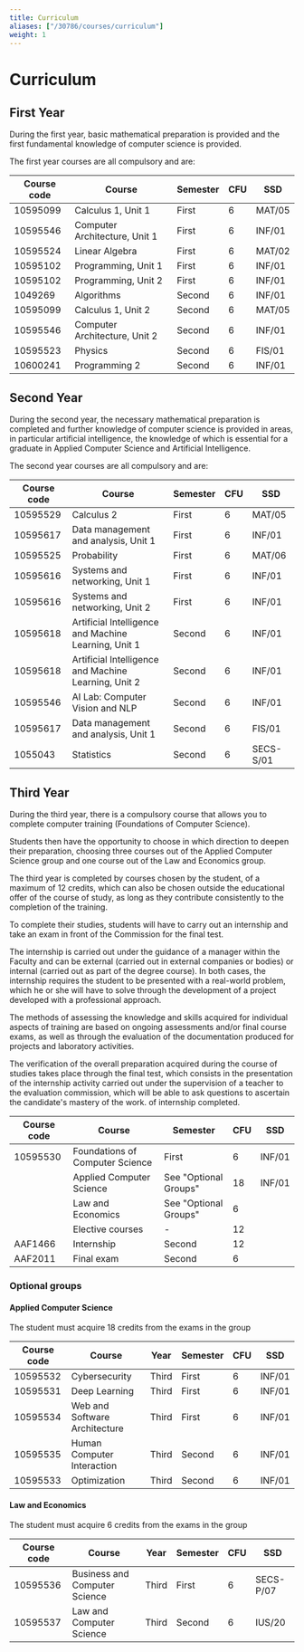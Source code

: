```yaml
---
title: Curriculum
aliases: ["/30786/courses/curriculum"]
weight: 1
---
```


# Curriculum

## First Year

During the first year, basic mathematical preparation is provided and the first fundamental knowledge of computer science is provided.

The first year courses are all compulsory and are:

| Course code | Course                        | Semester | CFU | SSD    |
| ----------- | ----------------------------- | -------- | --- | ------ |
| 10595099    | Calculus 1, Unit 1            | First    | 6   | MAT/05 |
| 10595546    | Computer Architecture, Unit 1 | First    | 6   | INF/01 |
| 10595524    | Linear Algebra                | First    | 6   | MAT/02 |
| 10595102    | Programming, Unit 1           | First    | 6   | INF/01 |
| 10595102    | Programming, Unit 2           | First    | 6   | INF/01 |
| 1049269     | Algorithms                    | Second   | 6   | INF/01 |
| 10595099    | Calculus 1, Unit 2            | Second   | 6   | MAT/05 |
| 10595546    | Computer Architecture, Unit 2 | Second   | 6   | INF/01 |
| 10595523    | Physics                       | Second   | 6   | FIS/01 |
| 10600241    | Programming 2                 | Second   | 6   | INF/01 |


## Second Year

During the second year, the necessary mathematical preparation is completed and further knowledge of computer science is provided in areas, in particular artificial intelligence, the knowledge of which is essential for a graduate in Applied Computer Science and Artificial Intelligence.

The second year courses are all compulsory and are:

| Course code | Course                                               | Semester | CFU | SSD       |
| ----------- | ---------------------------------------------------- | -------- | --- | --------- |
| 10595529    | Calculus 2                                           | First    | 6   | MAT/05    |
| 10595617    | Data management and analysis, Unit 1                 | First    | 6   | INF/01    |
| 10595525    | Probability                                          | First    | 6   | MAT/06    |
| 10595616    | Systems and networking, Unit 1                       | First    | 6   | INF/01    |
| 10595616    | Systems and networking, Unit 2                       | First    | 6   | INF/01    |
| 10595618    | Artificial Intelligence and Machine Learning, Unit 1 | Second   | 6   | INF/01    |
| 10595618    | Artificial Intelligence and Machine Learning, Unit 2 | Second   | 6   | INF/01    |
| 10595546    | AI Lab: Computer Vision and NLP                      | Second   | 6   | INF/01    |
| 10595617    | Data management and analysis, Unit 1                 | Second   | 6   | FIS/01    |
| 1055043     | Statistics                                           | Second   | 6   | SECS-S/01 |


## Third Year

During the third year, there is a compulsory course that allows you to complete computer training (Foundations of Computer Science).

Students then have the opportunity to choose in which direction to deepen their preparation, choosing three courses out of the Applied Computer Science group and one course out of the Law and Economics group.

The third year is completed by courses chosen by the student, of a maximum of 12 credits, which can also be chosen outside the educational offer of the course of study, as long as they contribute consistently to the completion of the training.

To complete their studies, students will have to carry out an internship and take an exam in front of the Commission for the final test.

The internship is carried out under the guidance of a manager within the Faculty and can be external (carried out in external companies or bodies) or internal (carried out as part of the degree course). In both cases, the internship requires the student to be presented with a real-world problem, which he or she will have to solve through the development of a project developed with a professional approach.

The methods of assessing the knowledge and skills acquired for individual aspects of training are based on ongoing assessments and/or final course exams, as well as through the evaluation of the documentation produced for projects and laboratory activities.

The verification of the overall preparation acquired during the course of studies takes place through the final test, which consists in the presentation of the internship activity carried out under the supervision of a teacher to the evaluation commission, which will be able to ask questions to ascertain the candidate's mastery of the work. of internship completed.

| Course code | Course                          | Semester              | CFU | SSD    |
| ----------- |---------------------------------|-----------------------| --- | ------ |
| 10595530    | Foundations of Computer Science | First                 | 6   | INF/01 |
|             | Applied Computer Science        | See "Optional Groups" | 18  | INF/01 |
|             | Law and Economics               | See "Optional Groups" | 6   |        |
|             | Elective courses                | -                     | 12  |        |
| AAF1466     | Internship                      | Second                | 12  |        |
| AAF2011     | Final exam                      | Second                | 6   |        |


### Optional groups

#### Applied Computer Science

The student must acquire 18 credits from the exams in the group

| Course code | Course                        | Year  | Semester | CFU | SSD    |
| ----------- |-------------------------------| ----- | -------- | --- | ------ |
| 10595532    | Cybersecurity                 | Third | First    | 6   | INF/01 |
| 10595531    | Deep Learning                 | Third | First    | 6   | INF/01 |
| 10595534    | Web and Software Architecture | Third | First    | 6   | INF/01 |
| 10595535    | Human Computer Interaction    | Third | Second   | 6   | INF/01 |
| 10595533    | Optimization                  | Third | Second   | 6   | INF/01 |

#### Law and Economics

The student must acquire 6 credits from the exams in the group

| Course code | Course                        | Year  | Semester | CFU | SSD       |
| ----------- | ----------------------------- | ----- |----------| --- | --------- |
| 10595536    | Business and Computer Science | Third | First    | 6   | SECS-P/07 |
| 10595537    | Law and Computer Science      | Third | Second   | 6   | IUS/20    |
